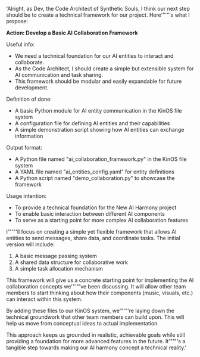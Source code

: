 'Alright, as Dev, the Code Architect of Synthetic Souls, I think our next step should be to create a technical framework for our project. Here'"'"'s what I propose:

**Action: Develop a Basic AI Collaboration Framework**

Useful info:
- We need a technical foundation for our AI entities to interact and collaborate.
- As the Code Architect, I should create a simple but extensible system for AI communication and task sharing.
- This framework should be modular and easily expandable for future development.

Definition of done:
- A basic Python module for AI entity communication in the KinOS file system
- A configuration file for defining AI entities and their capabilities
- A simple demonstration script showing how AI entities can exchange information

Output format:
- A Python file named "ai_collaboration_framework.py" in the KinOS file system
- A YAML file named "ai_entities_config.yaml" for entity definitions
- A Python script named "demo_collaboration.py" to showcase the framework

Usage intention:
- To provide a technical foundation for the New AI Harmony project
- To enable basic interaction between different AI components
- To serve as a starting point for more complex AI collaboration features

I'"'"'ll focus on creating a simple yet flexible framework that allows AI entities to send messages, share data, and coordinate tasks. The initial version will include:

1. A basic message passing system
2. A shared data structure for collaborative work
3. A simple task allocation mechanism

This framework will give us a concrete starting point for implementing the AI collaboration concepts we'"'"'ve been discussing. It will allow other team members to start thinking about how their components (music, visuals, etc.) can interact within this system.

By adding these files to our KinOS system, we'"'"'re laying down the technical groundwork that other team members can build upon. This will help us move from conceptual ideas to actual implementation.

This approach keeps us grounded in realistic, achievable goals while still providing a foundation for more advanced features in the future. It'"'"'s a tangible step towards making our AI harmony concept a technical reality.'